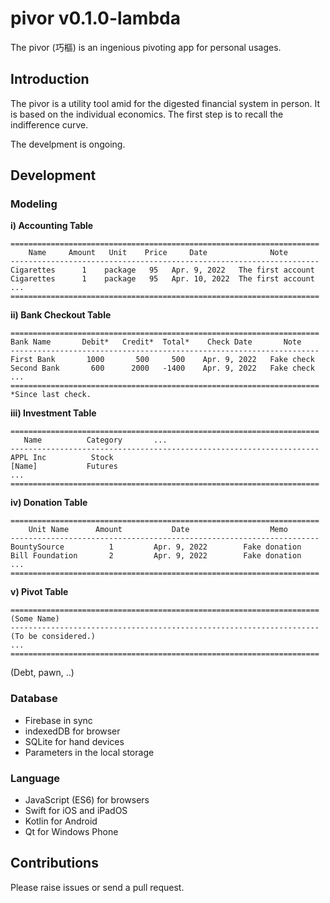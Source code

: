 # pivor v0.1.0-lambda
The pivor (巧樞) is an ingenious pivoting app for personal usages.

## Introduction
The pivor is a utility tool amid for the digested financial system in person.
It is based on the individual economics. The first step is to recall the
indifference curve.

The develpment is ongoing.

## Development

### Modeling
**i) Accounting Table**
```
=====================================================================
    Name     Amount   Unit    Price     Date              Note
---------------------------------------------------------------------
Cigarettes      1    package   95   Apr. 9, 2022   The first account
Cigarettes      1    package   95   Apr. 10, 2022  The first account
...
=====================================================================
```

**ii) Bank Checkout Table**
```
=====================================================================
Bank Name       Debit*   Credit*  Total*    Check Date       Note
---------------------------------------------------------------------
First Bank       1000       500     500    Apr. 9, 2022   Fake check
Second Bank       600      2000   -1400    Apr. 9, 2022   Fake check
...
=====================================================================
*Since last check.
```

**iii) Investment Table**
```
=====================================================================
   Name          Category       ...
---------------------------------------------------------------------
APPL Inc          Stock
[Name]           Futures
...
=====================================================================
```

**iv) Donation Table**
```
=====================================================================
    Unit Name      Amount           Date                  Memo
---------------------------------------------------------------------
BountySource          1         Apr. 9, 2022        Fake donation
Bill Foundation       2         Apr. 9, 2022        Fake donation
...
=====================================================================
```

**v) Pivot Table**
```
=====================================================================
(Some Name)
---------------------------------------------------------------------
(To be considered.)
...
=====================================================================
```

(Debt, pawn, ..)

### Database
- Firebase in sync
- indexedDB for browser
- SQLite for hand devices
- Parameters in the local storage

### Language
- JavaScript (ES6) for browsers
- Swift for iOS and iPadOS
- Kotlin for Android
- Qt for Windows Phone

## Contributions
Please raise issues or send a pull request.


